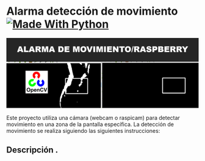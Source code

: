# Alarma detección de movimiento [![Made With Python](https://img.shields.io/badge/Made_With-Python-blue)](http://golang.org)
![](img/opencv.png)

Este proyecto utiliza una cámara (webcam o raspicam) para detectar movimiento en una zona de la pantalla específica. La detección de movimiento se realiza siguiendo las siguientes instrucciones:


## Descripción .


